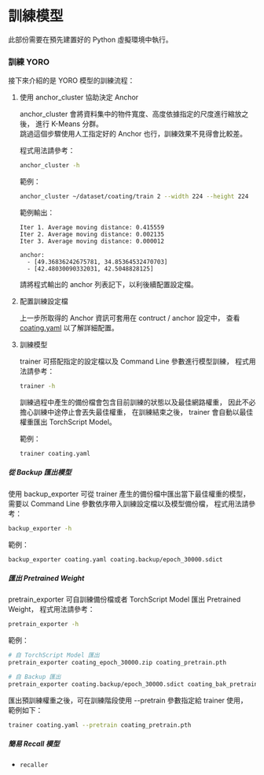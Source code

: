 # 訓練模型

此部份需要在預先建置好的 Python 虛擬環境中執行。

### 訓練 YORO

接下來介紹的是 YORO 模型的訓練流程：

1.  使用 anchor_cluster 協助決定 Anchor

    anchor_cluster 會將資料集中的物件寬度、高度依據指定的尺度進行縮放之後，
    進行 K-Means 分群。  
    跳過這個步驟使用人工指定好的 Anchor 也行，訓練效果不見得會比較差。

    程式用法請參考：

    ```bash
    anchor_cluster -h
    ```

    範例：

    ```bash
    anchor_cluster ~/dataset/coating/train 2 --width 224 --height 224
    ```

    範例輸出：

        Iter 1. Average moving distance: 0.415559
        Iter 2. Average moving distance: 0.002135
        Iter 3. Average moving distance: 0.000012

        anchor:
          - [49.36836242675781, 34.85364532470703]
          - [42.48030090332031, 42.5048828125]

    請將程式輸出的 anchor 列表記下，以利後續配置設定檔。

2.  配置訓練設定檔

    上一步所取得的 Anchor 資訊可套用在 contruct / anchor 設定中，
    查看 [coating.yaml](coating.yaml) 以了解詳細配置。

3.  訓練模型

    trainer 可搭配指定的設定檔以及 Command Line 參數進行模型訓練，
    程式用法請參考：

    ```bash
    trainer -h
    ```

    訓練過程中產生的備份檔會包含目前訓練的狀態以及最佳網路權重，
    因此不必擔心訓練中途停止會丟失最佳權重，
    在訓練結束之後，
    trainer 會自動以最佳權重匯出 TorchScript Model。

    範例：

    ```bash
    trainer coating.yaml
    ```

##### 從 Backup 匯出模型

使用 backup_exporter 可從 trainer 產生的備份檔中匯出當下最佳權重的模型，
需要以 Command Line 參數依序帶入訓練設定檔以及模型備份檔，
程式用法請參考：

```bash
backup_exporter -h
```

範例：

```bash
backup_exporter coating.yaml coating.backup/epoch_30000.sdict
```

##### 匯出 Pretrained Weight

pretrain_exporter 可自訓練備份檔或者 TorchScript Model 匯出 Pretrained Weight，
程式用法請參考：

```bash
pretrain_exporter -h
```

範例：

```bash
# 自 TorchScript Model 匯出
pretrain_exporter coating_epoch_30000.zip coating_pretrain.pth

# 自 Backup 匯出
pretrain_exporter coating.backup/epoch_30000.sdict coating_bak_pretrain.pth
```

匯出預訓練權重之後，可在訓練階段使用 --pretrain 參數指定給 trainer 使用，
範例如下：

```bash
trainer coating.yaml --pretrain coating_pretrain.pth
```

##### 簡易 Recall 模型

-   `recaller`
